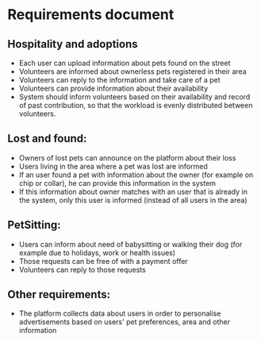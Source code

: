 # Requirements document

## Hospitality and adoptions
 - Each user can upload information about pets found on the street
 - Volunteers are informed about ownerless pets registered in their area
 - Volunteers can reply to the information and take care of a pet
 - Volunteers can provide information about their availability
 - System should inform volunteers based on their availability and record of past contribution, so that the workload is evenly distributed between volunteers. 

## Lost and found:
 - Owners of lost pets can announce on the platform about their loss
 -  Users living in the area where a pet was lost are informed
 - If an user found a pet with information about the owner (for example on chip or collar), he can provide this information in the system
 - If this information about owner matches with an user that is already in the system, only this user is informed (instead of all users in the area) 

## PetSitting:
 - Users can inform about need of babysitting or walking their dog (for example due to holidays, work or health issues)
 - Those requests can be free of with a payment offer
 - Volunteers can reply to those requests

## Other requirements:
 - The platform collects data about users in order to personalise advertisements based on users' pet preferences, area and other information 